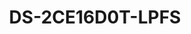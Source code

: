 ---
id: 17
title: "DS-2CE16D0T-LPFS"
slug: "DS-2CE16D0T-LPFS"
subTitle: "2MP Smart Hybrid Light Mini Bullet Camera with Audio"
category: "turbohd"
imgCard: "/src/assets/images/turbohd/DS-2CE16D0T-LPFS/DS-2CE16D0T-LPFS-1.webp"
imgAlt: "DS-2CE16D0T-LPFS"
thumbnails: [
  "/src/assets/images/turbohd/DS-2CE16D0T-LPFS/DS-2CE16D0T-LPFS-1.webp",
  "/src/assets/images/turbohd/DS-2CE16D0T-LPFS/DS-2CE16D0T-LPFS-2.webp",
  "/src/assets/images/turbohd/DS-2CE16D0T-LPFS/DS-2CE16D0T-LPFS-3.webp"
]
features: [
  "High quality 2 MP resolution (1920×1080)",
  "2.8 mm and 3.6 mm fixed focal lens options",
  "Up to 25 m IR and 20 m white light distance",
  "One port supports 4 switchable signals (TVI/AHD/CVI/CVBS)",
  "Built-in mic with audio over coaxial cable",
  "IP67 water and dust resistance",
  "Smart Hybrid Light for flexible night-time illumination"
]
rating: 5
reviewCount: 100
specifications: {
  Camera: {
    Image_Sensor: "2 MP CMOS",
    Max_Resolution: "1920 (H) × 1080 (V)",
    Min_Illumination: "0.01 Lux @ (F1.6, AGC ON), 0 Lux with IR",
    Shutter_Time: "PAL: 1/25 s to 1/50,000 s; NTSC: 1/30 s to 1/50,000 s",
    Day_Night: "ICR",
    Angle_Adjustment: "Pan: 0 to 360°, Tilt: 0 to 90°, Rotation: 0 to 360°",
    Signal_System: "PAL/NTSC"
  },
  Lens: {
    Lens_Type: "2.8 mm, 3.6 mm fixed focal lens",
    Field_of_View: {
      "2.8 mm": "Horizontal_FOV: 101°, Vertical_FOV: 56°, Diagonal_FOV: 118°",
      "3.6 mm": "Horizontal_FOV: 78°, Vertical_FOV: 42°, Diagonal_FOV: 92°"
    },
    Lens_Mount: "M12"
  },
  Microphone: {
    Pickup_Distance: "In a radius of up to 5 m",
    Amount: "1"
  },
  Illuminator: {
    Supplement_Light_Type: "Smart, IR, White Light",
    Supplement_Light_Range: {
      IR: "Up to 25 m",
      White_Light: "Up to 20 m"
    }
  },
  Image: {
    Image_Settings: "Brightness, Sharpness, Smart IR",
    Frame_Rate: {
      TVI: "1080P @ 30 fps, 1080P @ 25 fps",
      AHD: "1080P @ 30 fps, 1080P @ 25 fps",
      CVI: "1080P @ 30 fps, 1080P @ 25 fps",
      CVBS: "PAL/NTSC"
    },
    Day_Night_Mode: "Auto/Color",
    WDR: "Digital WDR",
    Image_Enhancement: "DWDR/BLC/HLC/Global",
    White_Balance: "Auto/Manual",
    AGC: "Yes"
  },
  Interface: {
    Video_Output: "Switchable TVI/AHD/CVI/CVBS"
  },
  General: {
    Material: "Plastic",
    Dimension: "138.8 mm × 60.9 mm × 57.9 mm (5.47\" × 2.4\" × 2.3\")",
    Weight: "Approx. 155 g (0.34 lb.)",
    Operating_Condition: "-40 °C to 60 °C (-40 °F to 140 °F), humidity: 90% or less (non-condensation)",
    Communication: "HIKVISION-C",
    Language: "English",
    Power_Supply: "12 VDC ± 25%",
    Power_Recommendation: "You are recommended to use one power adapter to supply the power for one camera.",
    Consumption: "Max. 3.3 W",
    Protection: "IP67"
  }
}
---